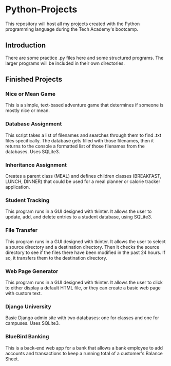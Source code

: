 # Python-Projects
This repository will host all my projects created with the Python programming language during the Tech Academy's bootcamp.
## Introduction
There are some practice .py files here and some structured programs. The larger programs will be included in their own directories.
## Finished Projects
### Nice or Mean Game
This is a simple, text-based adventure game that determines if someone is mostly nice or mean.
### Database Assignment
This script takes a list of filenames and searches through them to find .txt files specifically. The database gets filled with those filenames, then it returns to the console a formatted list of those filenames from the databases. Uses SQLite3.
### Inheritance Assignment
Creates a parent class (MEAL) and defines children classes (BREAKFAST, LUNCH, DINNER) that could be used for a meal planner or calorie tracker application.
### Student Tracking
This program runs in a GUI designed with tkinter. It allows the user to update, add, and delete entries to a student database, using SQLite3.
### File Transfer
This program runs in a GUI designed with tkinter. It allows the user to select a source directory and a destination directory. Then it checks the source directory to see if the files there have been modified in the past 24 hours. If so, it transfers them to the destination directory.
### Web Page Generator
This program runs in a GUI designed with tkinter. It allows the user to click to either display a default HTML file, or they can create a basic web page with custom text.
### Django University
Basic Django admin site with two databases: one for classes and one for campuses. Uses SQLite3.
### BlueBird Banking
This is a back-end web app for a bank that allows a bank employee to add accounts and transactions to keep a running total of a customer's Balance Sheet.
